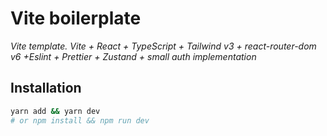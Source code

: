 # Vite boilerplate

_Vite template. Vite + React + TypeScript + Tailwind v3 + react-router-dom v6 +Eslint + Prettier + Zustand + small auth implementation_

## Installation 

```bash
yarn add && yarn dev
# or npm install && npm run dev
```